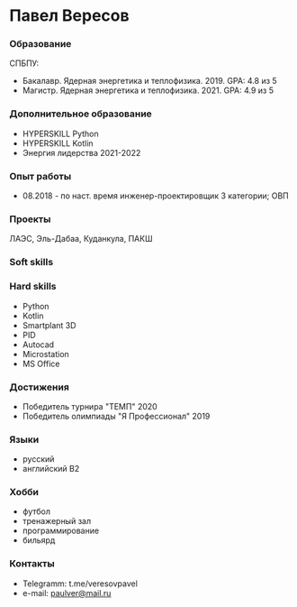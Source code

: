 # Павел Вересов

### Образование
СПБПУ:
- Бакалавр. Ядерная энергетика и теплофизика. 2019. GPA: 4.8 из 5
- Магистр. Ядерная энергетика и теплофизика. 2021. GPA: 4.9 из 5


### Дополнительное образование
- HYPERSKILL Python
- HYPERSKILL Kotlin
- Энергия лидерства 2021-2022


### Опыт работы
- 08.2018 - по наст. время инженер-проектировщик 3 категории; ОВП


### Проекты
ЛАЭС, Эль-Дабаа, Куданкула, ПАКШ


### Soft skills


### Hard skills
- Python
- Kotlin
- Smartplant 3D
- PID
- Autocad
- Microstation
- MS Office


### Достижения
- Победитель турнира "ТЕМП" 2020
- Победитель олимпиады "Я Профессионал" 2019


### Языки
- русский
- английский B2


### Хобби 
- футбол
- тренажерный зал
- программирование
- бильярд


### Контакты
- Telegramm: t.me/veresovpavel
- e-mail: paulver@mail.ru


